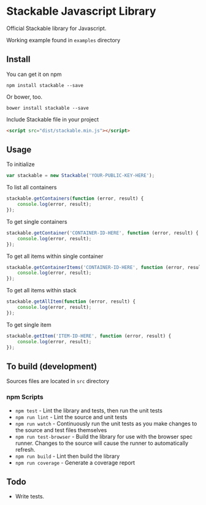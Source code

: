 # Stackable Javascript Library

Official Stackable library for Javascript.

Working example found in `examples` directory

## Install

You can get it on npm

```
npm install stackable --save
```

Or bower, too.

```
bower install stackable --save
```

Include Stackable file in your project

```html
<script src="dist/stackable.min.js"></script>
```

## Usage

To initialize

```js
var stackable = new Stackable('YOUR-PUBLIC-KEY-HERE');
```

To list all containers

```js
stackable.getContainers(function (error, result) {
    console.log(error, result);
});
```

To get single containers

```js
stackable.getContainer('CONTAINER-ID-HERE', function (error, result) {
    console.log(error, result);
});
```

To get all items within single container

```js
stackable.getContainerItems('CONTAINER-ID-HERE', function (error, result) {
    console.log(error, result);
});
```

To get all items within stack

```js
stackable.getAllItem(function (error, result) {
    console.log(error, result);
});
```

To get single item

```js
stackable.getItem('ITEM-ID-HERE', function (error, result) {
    console.log(error, result);
});
```

## To build (development)

Sources files are located in `src` directory

### npm Scripts

- `npm test` - Lint the library and tests, then run the unit tests
- `npm run lint` - Lint the source and unit tests
- `npm run watch` - Continuously run the unit tests as you make changes to the source
   and test files themselves
- `npm run test-browser` - Build the library for use with the browser spec runner.
  Changes to the source will cause the runner to automatically refresh.
- `npm run build` - Lint then build the library
- `npm run coverage` - Generate a coverage report

## Todo

- Write tests.
